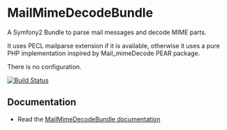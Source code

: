 MailMimeDecodeBundle
====================

A Symfony2 Bundle to parse mail messages and decode MIME parts.

It uses PECL mailparse extension if it is available, otherwise 
it uses a pure PHP implementation inspired by Mail_mimeDecode PEAR package.

There is no configuration.

[![Build Status](https://secure.travis-ci.org/iJanki/MailMimeDecodeBundle.png)](http://travis-ci.org/iJanki/MailMimeDecodeBundle)

## Documentation

* Read the [MailMimeDecodeBundle documentation](https://github.com/iJanki/MailMimeDecodeBundle/blob/master/Resources/doc/index.md)


